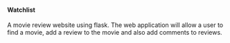 #### Watchlist
A movie review website using flask. The web application will allow a user to find a movie, add a review to the movie and also add comments to reviews.